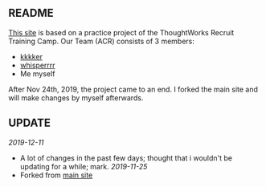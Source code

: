 ## README
[This site](https://meizhu812.github.io) is based on a practice project of the ThoughtWorks Recruit Training Camp. Our Team (ACR) consists of 3 members:

* [kkkker](https://github.com/kkkker)
* [whisperrrr](https://github.com/whisperrrr)
* Me myself

After Nov 24th, 2019, the project came to an end. I forked the main site and will make changes by myself afterwards.

## UPDATE
*2019-12-11*
* A lot of changes in the past few days; thought that i wouldn't be updating for a while; mark.
*2019-11-25*
* Forked from [main site](https://kkkker.github.io)
